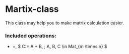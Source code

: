 # Martix-class

This class may help you to make matrix calculation easier.

### Included operations:

- +, $ C:= A + B, \; A, B, C \in Mat_{m \times n} $

